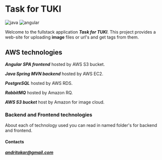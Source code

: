 # Task for TUKI
![java](https://img.shields.io/badge/Java%2017-orange) ![angular](https://img.shields.io/badge/Angular%2017-red)

Welcome to the fullstack application ***Task for TUKI***. This project provides a web-site for uploading **image** files or url's and get tags from them.

## AWS technologies
***Angular SPA frontend*** hosted by AWS S3 bucket.

***Java Spring MVN backend*** hosted by AWS EC2.

***PostgreSQL*** hosted by AWS RDS.

***RabbitMQ*** hosted by Amazon RQ.

***AWS S3 bucket*** host by Amazon for image cloud.

### Backend and Frontend technologies
About each of technology used you can read in named folder's for backend and frontend.

#### Contacts
***andritokar@gmail.com***
